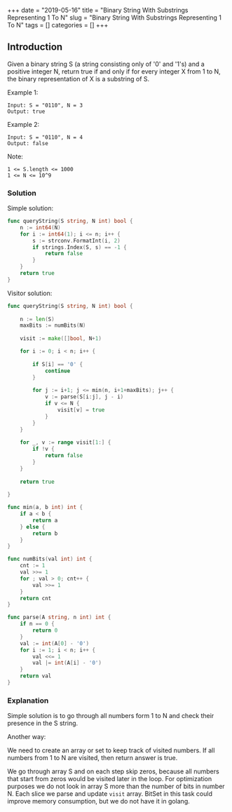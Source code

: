 +++
date = "2019-05-16"
title = "Binary String With Substrings Representing 1 To N"
slug = "Binary String With Substrings Representing 1 To N"
tags = []
categories = []
+++

## Introduction


Given a binary string S (a string consisting only of '0' and '1's) and a positive integer N, return true if and only if for every integer X from 1 to N, the binary representation of X is a substring of S.

 

Example 1:
```
Input: S = "0110", N = 3
Output: true
```

Example 2:
```
Input: S = "0110", N = 4
Output: false
``` 

Note:
```
1 <= S.length <= 1000
1 <= N <= 10^9
```

### Solution

Simple solution:
``` go
func queryString(S string, N int) bool {
    n := int64(N)
    for i := int64(1); i <= n; i++ {
        s := strconv.FormatInt(i, 2)
        if strings.Index(S, s) == -1 {
            return false
        }
    }
    return true
}
```

Visitor solution:
``` go
func queryString(S string, N int) bool {
    
    n := len(S)    
    maxBits := numBits(N) 
    
    visit := make([]bool, N+1)

    for i := 0; i < n; i++ {
        
        if S[i] == '0' {
            continue
        }
        
        for j := i+1; j <= min(n, i+1+maxBits); j++ {
            v := parse(S[i:j], j - i)
            if v <= N {
                visit[v] = true
            }
        }
    }
    
    for _, v := range visit[1:] {
        if !v {
            return false
        }
    }
    
    return true
    
}

func min(a, b int) int {
    if a < b {
        return a
    } else {
        return b
    }
}

func numBits(val int) int {
    cnt := 1
    val >>= 1
    for ; val > 0; cnt++ {
        val >>= 1
    }
    return cnt
}

func parse(A string, n int) int {
    if n == 0 {
        return 0
    }
    val := int(A[0] - '0')
    for i := 1; i < n; i++ {
        val <<= 1
        val |= int(A[i] - '0')
    }
    return val
}
```

### Explanation

Simple solution is to go through all numbers form 1 to N and check their presence in the S string.

Another way:

We need to create an array or set to keep track of visited numbers.
If all numbers from 1 to N are visited, then return answer is true.

We go through array S and on each step skip zeros, because all numbers that start from zeros would be visited later in the loop.
For optimization purposes we do not look in array S more than the number of bits in number N.
Each slice we parse and update `visit` array.
BitSet in this task could improve memory consumption, but we do not have it in golang.


